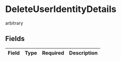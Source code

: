 # DeleteUserIdentityDetails

arbitrary


## Fields

| Field       | Type        | Required    | Description |
| ----------- | ----------- | ----------- | ----------- |